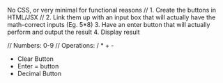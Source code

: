 No CSS, or very minimal for functional reasons
// 1. Create the buttons in HTML/JSX
// 2. Link them up with an input box that will actually have the math-correct inputs (Eg. 5\*8)
3. Have an enter button that will actually perform and output the result
4. Display result

// Numbers: 0-9
// Operations: / * + -
* Clear Button
* Enter = button
* Decimal Button

